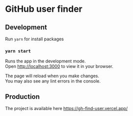 # GitHub user finder

## Development

Run `yarn` for install packages

### `yarn start`

Runs the app in the development mode.\
Open [http://localhost:3000](http://localhost:3000) to view it in your browser.

The page will reload when you make changes.\
You may also see any lint errors in the console.

## Production

The project is available here
https://gh-find-user.vercel.app/
